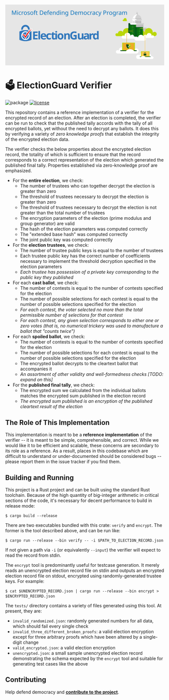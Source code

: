 ![Microsoft Defending Democracy Program: ElectionGuard](images/electionguard-banner.svg)

#  🗳️ ElectionGuard Verifier

![package](https://github.com/microsoft/electionguard-verifier/workflows/Rust%20Build%20Cargo/badge.svg)
[![license](https://img.shields.io/github/license/microsoft/electionguard-verifier)](License)

This repository contains a reference implementation of a verifier for the
encrypted record of an election. After an election is completed, the verifier
can be run to check that the published tally accords with the tally of all
encrypted ballots, yet without the need to decrypt any ballots. It does this by
verifying a variety of *zero knowledge proofs* that establish the integrity of
the encrypted election data.

The verifier checks the below properties about the encrypted election record,
the totality of which is sufficient to ensure that the record corresponds to a
correct representation of the election which generated the published final
tally. Properties established via zero-knowledge proof are emphasized.

- For the **entire election**, we check:
  + The number of trustees who can together decrypt the election is greater than
    zero
  + The threshold of trustees necessary to decrypt the election is greater than
    zero
  + The threshold of trustees necessary to decrypt the election is not greater
    than the total number of trustees
  + The encryption parameters of the election (prime modulus and group
    generator) are valid
  + The hash of the election parameters was computed correctly
  + The "extended base hash" was computed correctly
  + The joint public key was computed correctly
- For the **election trustees**, we check:
  + The number of trustee public keys is equal to the number of trustees
  + Each trustee public key has the correct number of coefficients necessary to
    implement the threshold decryption specified in the election parameters
  + *Each trustee has possession of a private key corresponding to the public
    key they published*
- For each **cast ballot**, we check:
  + The number of contests is equal to the number of contests specified for the
    election
  + The number of possible selections for each contest is equal to the number of
    possible selections specified for the election
  + *For each contest, the voter selected no more than the total permissible
    number of selections for that contest*
  + *For each contest, any given selection corresponds to either one or zero
    votes (that is, no numerical trickery was used to manufacture a ballot that
    "counts twice")*
- For each **spoiled ballot**, we check:
  + The number of contests is equal to the number of contests specified for the
    election
  + The number of possible selections for each contest is equal to the number of
    possible selections specified for the election
  + The encrypted ballot decrypts to the cleartext ballot that accompanies it
  + *An assortment of other validity and well-formedness checks [TODO: expand on
    this]*
- For the **published final tally**, we check:
  + The encrypted sum we calculated from the individual ballots matches the
    encrypted sum published in the election record
  + *The encrypted sum published is an encryption of the published cleartext
    result of the election*

## The Role of This Implementation


This implementation is meant to be a **reference implementation** of the
verifier -- it is meant to be simple, comprehensible, and correct. While we would
like it to be efficient and scalable, these concerns are secondary to its role
as a reference. As a result, places in this codebase which are difficult to
understand or under-documented should be considered bugs -- please report them in
the issue tracker if you find them.

## Building and Running

This project is a Rust project and can be built using the standard Rust
toolchain. Because of the high quantity of big-integer arithmetic in critical
sections of the code, it's necessary for decent performance to build in release
mode:

```
$ cargo build --release
```

There are two executables bundled with this crate: `verify` and `encrypt`. The
former is the tool described above, and can be run like:

```
$ cargo run --release --bin verify -- -i $PATH_TO_ELECTION_RECORD.json
```

If not given a path via `-i` (or equivalently `--input`) the verifier will
expect to read the record from stdin.

The `encrypt` tool is predominantly useful for testcase generation. It merely
reads an unencrypted election record file on stdin and outputs an encrypted
election record file on stdout, encrypted using randomly-generated trustee keys.
For example:

```
$ cat $UNENCRYPTED_RECORD.json | cargo run --release --bin encrypt > $ENCRYPTED_RECORD.json
```

The `tests/` directory contains a variety of files generated using this tool. At
present, they are:

- `invalid_randomized.json`: randomly generated numbers for all data, which
  should fail every single check
- `invalid_three_different_broken_proofs`: a valid election encryption except
  for three arbitrary proofs which have been altered by a single-digit change
- `valid_encrypted.json`: a valid election encryption
- `unencrypted.json`: a small sample unencrypted election record demonstrating
  the schema expected by the `encrypt` tool and suitable for generating test
  cases like the above

## Contributing
Help defend democracy and **[contribute to the project][]**.

[Code of Conduct]: CODE_OF_CONDUCT.md
[Contribute to the project]: CONTRIBUTING.md